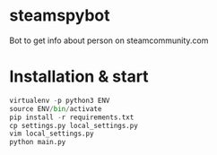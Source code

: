 # steamspybot
Bot to get info about person on steamcommunity.com

Installation & start
====================
```python
virtualenv -p python3 ENV
source ENV/bin/activate
pip install -r requirements.txt
cp settings.py local_settings.py
vim local_settings.py
python main.py
```
